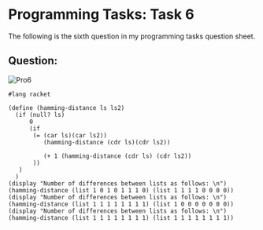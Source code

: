 # Programming Tasks: Task 6

The following is the sixth question in my programming tasks question sheet.

## Question:

![Pro6](https://imgur.com/68Yth7t.png "Pro task6")

```
#lang racket

(define (hamming-distance ls ls2)
  (if (null? ls)
      0
      (if
       (= (car ls)(car ls2))
          (hamming-distance (cdr ls)(cdr ls2))

          (+ 1 (hamming-distance (cdr ls) (cdr ls2))
       ))
   )
  )
(display "Number of differences between lists as follows: \n")
(hamming-distance (list 1 0 1 0 1 1 1 0) (list 1 1 1 1 0 0 0 0))
(display "Number of differences between lists as follows: \n")
(hamming-distance (list 1 1 1 1 1 1 1 1) (list 1 0 0 0 0 0 0 0))
(display "Number of differences between lists as follows: \n")
(hamming-distance (list 1 1 1 1 1 1 1 1) (list 1 1 1 1 1 1 1 1))


```
